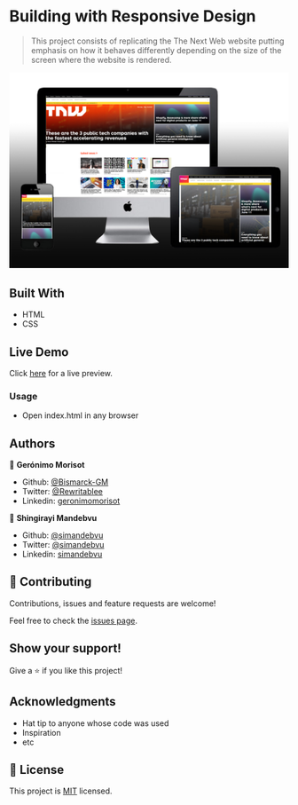 # Building with Responsive Design

> This project consists of replicating the The Next Web website putting emphasis on how it behaves differently depending on the size of the screen where the website is rendered.

![screenshot](/assets/img/screenshot-1.png)

## Built With

- HTML
- CSS

## Live Demo

Click [here](https://raw.githack.com/simandebvu/thenextweb-clone/development/index.html) for a live preview.

### Usage

- Open index.html in any browser

## Authors

👤 **Gerónimo Morisot**

- Github: [@Bismarck-GM](https://github.com/Bismarck-GM)
- Twitter: [@Rewritablee](https://twitter.com/Rewritablee)
- Linkedin: [geronimomorisot](https://linkedin.com/in/geronimomorisot)

👤 **Shingirayi Mandebvu**

- Github: [@simandebvu](https://github.com/simandebvu)
- Twitter: [@simandebvu](https://twitter.com/simandebvu)
- Linkedin: [simandebvu](https://www.linkedin.com/in/simandebvu/)

## 🤝 Contributing

Contributions, issues and feature requests are welcome!

Feel free to check the [issues page](issues/).

## Show your support!

Give a ⭐️ if you like this project!

## Acknowledgments

- Hat tip to anyone whose code was used
- Inspiration
- etc

## 📝 License

This project is [MIT](LICENCE) licensed.
